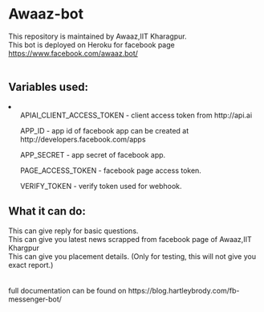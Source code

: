 # Awaaz-bot
This repository is maintained by Awaaz,IIT Kharagpur.<br>
This bot is deployed on Heroku for facebook page https://www.facebook.com/awaaz.bot/
<br>
<br>
<h2>Variables used:</h2>
<li>
<ol>APIAI_CLIENT_ACCESS_TOKEN - client access token from http://api.ai </ol>
<ol>APP_ID - app id of facebook app can be created at http://developers.facebook.com/apps </ol>
<ol>APP_SECRET - app secret of facebook app. </ol>
<ol>PAGE_ACCESS_TOKEN - facebook page access token. </ol>
<ol>VERIFY_TOKEN - verify token used for webhook. </ol>
</li>

<h2>What it can do:</h2>
This can give reply for basic questions.<br>
This can give you latest news scrapped from facebook page of Awaaz,IIT Khargpur<br>
This can give you placement details. (Only for testing, this will not give you exact report.)<br>
<br>
<br>
full documentation can be found on https://blog.hartleybrody.com/fb-messenger-bot/
